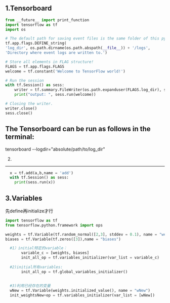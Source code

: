 1.Tensorboard
---------------
```python
from __future__ import print_function
import tensorflow as tf
import os

# The default path for saving event files is the same folder of this python file.
tf.app.flags.DEFINE_string(
'log_dir', os.path.dirname(os.path.abspath(__file__)) + '/logs',
'Directory where event logs are written to.')

# Store all elements in FLAG structure!
FLAGS = tf.app.flags.FLAGS
welcome = tf.constant('Welcome to TensorFlow world!')

# Run the session
with tf.Session() as sess:
    writer = tf.summary.FileWriter(os.path.expanduser(FLAGS.log_dir), sess.graph)
    print("output: ", sess.run(welcome))

# Closing the writer.
writer.close()
sess.close()
```

The Tensorboard can be run as follows in the terminal:
--------------------

tensorboard --logdir="absolute/path/to/log_dir"

2.
----------------
```python
  x = tf.add(a,b,name = 'add')
  with tf.Session() as sess:
    print(sess.run(x))
```
    
3.Variables
----------------
先define再initialize才行
```python
import tensorflow as tf
from tensorflow.python.framework import ops

weights = tf.Variable(tf.random_normal([2,3], stddev = 0.1), name = "weights")
biases = tf.Variable(tf.zeros([3]),name = "biases")

  #1）initial特定的variable：
       variable_c = [weights, biases]
       init_all_op = tf.variables_initializer(var_list = variable_c)
       
  #2)initial所有variables:
       init_all_op = tf.global_variables_initializer()
       
       
  #3)利用已经存在的变量
  wNew = tf.Variable(weights.initialized_value(), name = "wNew")
  init_weightsNew+op = tf.variables_initializer(var_list = [wNew])
```

